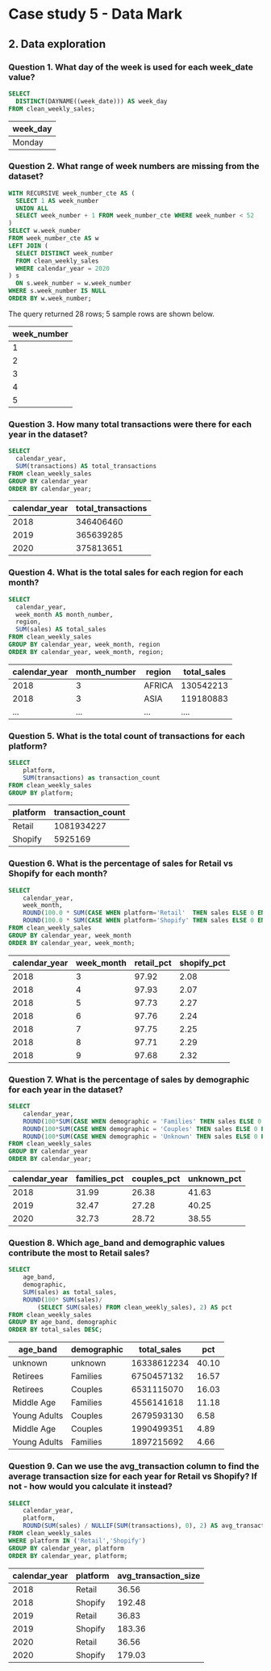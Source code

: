 # Case study 5 - Data Mark

## 2. Data exploration

### Question 1. What day of the week is used for each week_date value?

```sql
SELECT 
  DISTINCT(DAYNAME((week_date))) AS week_day
FROM clean_weekly_sales;
```

| week_day |
|----------|
| Monday   |

### Question 2. What range of week numbers are missing from the dataset?
```sql
WITH RECURSIVE week_number_cte AS (
  SELECT 1 AS week_number
  UNION ALL
  SELECT week_number + 1 FROM week_number_cte WHERE week_number < 52
)
SELECT w.week_number
FROM week_number_cte AS w
LEFT JOIN (
  SELECT DISTINCT week_number
  FROM clean_weekly_sales
  WHERE calendar_year = 2020
) s
  ON s.week_number = w.week_number
WHERE s.week_number IS NULL
ORDER BY w.week_number;
```

The query returned 28 rows; 5 sample rows are shown below.

| week_number |
|-------------|
| 1           |
| 2           |
| 3           |
| 4           |
| 5           |

### Question 3. How many total transactions were there for each year in the dataset?
```sql
SELECT
  calendar_year,
  SUM(transactions) AS total_transactions
FROM clean_weekly_sales
GROUP BY calendar_year
ORDER BY calendar_year;
```

| calendar_year| total_transactions|
|--------------|-------------------|
| 2018         |346406460          |
| 2019         |365639285          |
| 2020         |375813651          |

### Question 4. What is the total sales for each region for each month?
```sql
SELECT
  calendar_year,
  week_month AS month_number,
  region,
  SUM(sales) AS total_sales
FROM clean_weekly_sales
GROUP BY calendar_year, week_month, region
ORDER BY calendar_year, week_month, region;
```

| calendar_year | month_number | region | total_sales |
|---------------|--------------|--------|-------------|
| 2018          | 3            | AFRICA | 130542213   |
| 2018          | 3            | ASIA   | 119180883   |
|...            |...           | ...    | ....        |


### Question 5. What is the total count of transactions for each platform?
```sql
SELECT
	platform,
	SUM(transactions) as transaction_count
FROM clean_weekly_sales
GROUP BY platform;
```

| platform | transaction_count |
|----------|-------------------|
| Retail   | 1081934227        |
| Shopify  | 5925169           |

### Question 6. What is the percentage of sales for Retail vs Shopify for each month?
```sql
SELECT
	calendar_year,
	week_month,
	ROUND(100.0 * SUM(CASE WHEN platform='Retail'  THEN sales ELSE 0 END)/SUM(sales), 2) AS retail_pct,
	ROUND(100.0 * SUM(CASE WHEN platform='Shopify' THEN sales ELSE 0 END)/SUM(sales), 2) AS shopify_pct
FROM clean_weekly_sales
GROUP BY calendar_year, week_month
ORDER BY calendar_year, week_month;
```

| calendar_year | week_month | retail_pct | shopify_pct |
|---------------|------------|------------|-------------|
| 2018          | 3          | 97.92      | 2.08        |
| 2018          | 4          | 97.93      | 2.07        |
| 2018          | 5          | 97.73      | 2.27        |
| 2018          | 6          | 97.76      | 2.24        |
| 2018          | 7          | 97.75      | 2.25        |
| 2018          | 8          | 97.71      | 2.29        |
| 2018          | 9          | 97.68      | 2.32        |


### Question 7. What is the percentage of sales by demographic for each year in the dataset?
```sql
SELECT 
	calendar_year, 
	ROUND(100*SUM(CASE WHEN demographic = 'Families' THEN sales ELSE 0 END)/SUM(sales), 2) AS families_pct, 
	ROUND(100*SUM(CASE WHEN demographic = 'Couples' THEN sales ELSE 0 END)/SUM(sales), 2) AS couples_pct, 
	ROUND(100*SUM(CASE WHEN demographic = 'Unknown' THEN sales ELSE 0 END)/SUM(sales), 2) AS unknown_pct
FROM clean_weekly_sales
GROUP BY calendar_year
ORDER BY calendar_year;
```

| calendar_year | families_pct | couples_pct | unknown_pct |
|---------------|--------------|-------------|-------------|
| 2018          | 31.99        | 26.38       | 41.63       |
| 2019          | 32.47        | 27.28       | 40.25       |
| 2020          | 32.73        | 28.72       | 38.55       |

### Question 8. Which age_band and demographic values contribute the most to Retail sales? 
```sql
SELECT
	age_band, 
	demographic, 
	SUM(sales) as total_sales, 
	ROUND(100* SUM(sales)/ 
		(SELECT SUM(sales) FROM clean_weekly_sales), 2) AS pct
FROM clean_weekly_sales
GROUP BY age_band, demographic
ORDER BY total_sales DESC;
```

| age_band     | demographic | total_sales  | pct   |
|--------------|-------------|--------------|--------|
| unknown      | unknown     | 16338612234  | 40.10 |
| Retirees     | Families    | 6750457132   | 16.57 |
| Retirees     | Couples     | 6531115070   | 16.03 |
| Middle Age   | Families    | 4556141618   | 11.18 |
| Young Adults | Couples     | 2679593130   | 6.58  |
| Middle Age   | Couples     | 1990499351   | 4.89  |
| Young Adults | Families    | 1897215692   | 4.66  |


### Question 9. Can we use the avg_transaction column to find the average transaction size for each year for Retail vs Shopify? If not - how would you calculate it instead?
```sql
SELECT
	calendar_year,
	platform,
	ROUND(SUM(sales) / NULLIF(SUM(transactions), 0), 2) AS avg_transaction_size
FROM clean_weekly_sales
WHERE platform IN ('Retail','Shopify')
GROUP BY calendar_year, platform
ORDER BY calendar_year, platform;
```

| calendar_year | platform | avg_transaction_size |
|---------------|----------|-----------------------|
| 2018          | Retail   | 36.56                 |
| 2018          | Shopify  | 192.48                |
| 2019          | Retail   | 36.83                 |
| 2019          | Shopify  | 183.36                |
| 2020          | Retail   | 36.56                 |
| 2020          | Shopify  | 179.03                |



